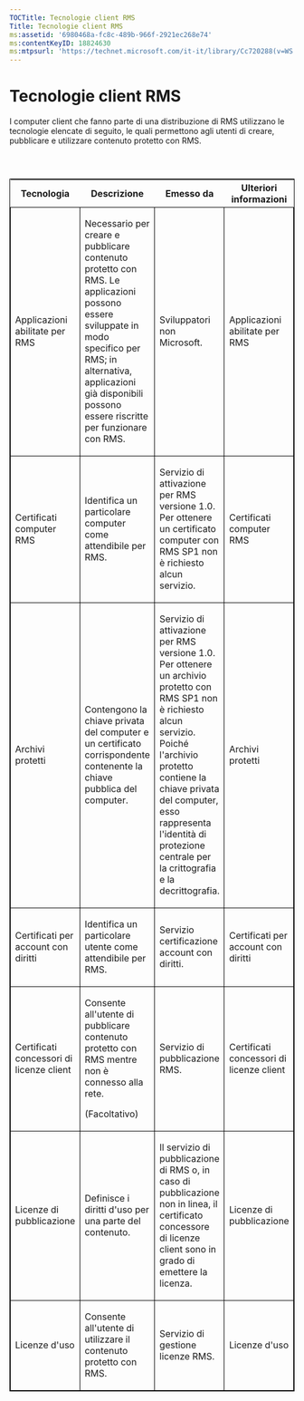 ```yaml
---
TOCTitle: Tecnologie client RMS
Title: Tecnologie client RMS
ms:assetid: '6980468a-fc8c-489b-966f-2921ec268e74'
ms:contentKeyID: 18824630
ms:mtpsurl: 'https://technet.microsoft.com/it-it/library/Cc720288(v=WS.10)'
---
```


Tecnologie client RMS
=====================

I computer client che fanno parte di una distribuzione di RMS utilizzano le tecnologie elencate di seguito, le quali permettono agli utenti di creare, pubblicare e utilizzare contenuto protetto con RMS.

###  

<p> </p>
<table style="border:1px solid black;">
<colgroup>
<col width="25%" />
<col width="25%" />
<col width="25%" />
<col width="25%" />
</colgroup>
<thead>
<tr class="header">
<th>Tecnologia</th>
<th>Descrizione</th>
<th>Emesso da</th>
<th>Ulteriori informazioni</th>
</tr>
</thead>
<tbody>
<tr class="odd">
<td style="border:1px solid black;"><p>Applicazioni abilitate per RMS</p></td>
<td style="border:1px solid black;"><p>Necessario per creare e pubblicare contenuto protetto con RMS. Le applicazioni possono essere sviluppate in modo specifico per RMS; in alternativa, applicazioni già disponibili possono essere riscritte per funzionare con RMS.</p></td>
<td style="border:1px solid black;"><p>Sviluppatori non Microsoft.</p></td>
<td style="border:1px solid black;"><p>Applicazioni abilitate per RMS</p></td>
</tr>  
<tr class="even">
<td style="border:1px solid black;"><p>Certificati computer RMS</p></td>
<td style="border:1px solid black;"><p>Identifica un particolare computer come attendibile per RMS.</p></td>
<td style="border:1px solid black;"><p>Servizio di attivazione per RMS versione 1.0. Per ottenere un certificato computer con RMS SP1 non è richiesto alcun servizio.</p></td>
<td style="border:1px solid black;"><p>Certificati computer RMS</p></td>
</tr>  
<tr class="odd">
<td style="border:1px solid black;"><p>Archivi protetti</p></td>
<td style="border:1px solid black;"><p>Contengono la chiave privata del computer e un certificato corrispondente contenente la chiave pubblica del computer.</p></td>
<td style="border:1px solid black;"><p>Servizio di attivazione per RMS versione 1.0. Per ottenere un archivio protetto con RMS SP1 non è richiesto alcun servizio. Poiché l'archivio protetto contiene la chiave privata del computer, esso rappresenta l'identità di protezione centrale per la crittografia e la decrittografia.</p></td>
<td style="border:1px solid black;"><p>Archivi protetti</p></td>
</tr>  
<tr class="even">
<td style="border:1px solid black;"><p>Certificati per account con diritti</p></td>
<td style="border:1px solid black;"><p>Identifica un particolare utente come attendibile per RMS.</p></td>
<td style="border:1px solid black;"><p>Servizio certificazione account con diritti.</p></td>
<td style="border:1px solid black;"><p>Certificati per account con diritti</p></td>
</tr>  
<tr class="odd">
<td style="border:1px solid black;"><p>Certificati concessori di licenze client</p></td>
<td style="border:1px solid black;"><p>Consente all'utente di pubblicare contenuto protetto con RMS mentre non è connesso alla rete.</p>
<p>(Facoltativo)</p></td>
<td style="border:1px solid black;"><p>Servizio di pubblicazione RMS.</p></td>
<td style="border:1px solid black;"><p>Certificati concessori di licenze client</p></td>
</tr>  
<tr class="even">
<td style="border:1px solid black;"><p>Licenze di pubblicazione</p></td>
<td style="border:1px solid black;"><p>Definisce i diritti d'uso per una parte del contenuto.</p></td>
<td style="border:1px solid black;"><p>Il servizio di pubblicazione di RMS o, in caso di pubblicazione non in linea, il certificato concessore di licenze client sono in grado di emettere la licenza.</p></td>
<td style="border:1px solid black;"><p>Licenze di pubblicazione</p></td>
</tr>  
<tr class="odd">
<td style="border:1px solid black;"><p>Licenze d'uso</p></td>
<td style="border:1px solid black;"><p>Consente all'utente di utilizzare il contenuto protetto con RMS.</p></td>
<td style="border:1px solid black;"><p>Servizio di gestione licenze RMS.</p></td>
<td style="border:1px solid black;"><p>Licenze d'uso</p></td>
</tr>  
</tbody>  
</table>
